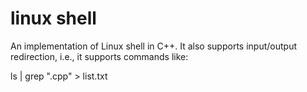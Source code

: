 # linux shell

An implementation of Linux shell in C++. It also supports input/output redirection, i.e., it supports commands like:

ls | grep ".cpp" > list.txt
